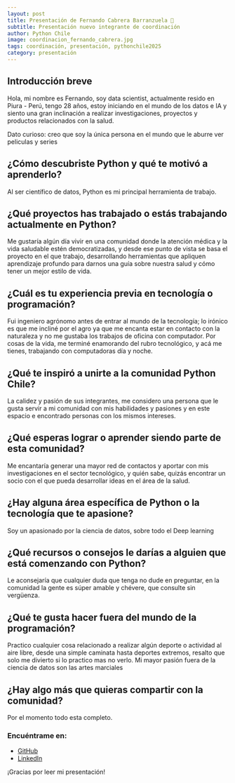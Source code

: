 ```yaml
---
layout: post
title: Presentación de Fernando Cabrera Barranzuela 🎉
subtitle: Presentación nuevo integrante de coordinación
author: Python Chile
image: coordinacion_fernando_cabrera.jpg
tags: coordinación, presentación, pythonchile2025
category: presentación
---
```


## Introducción breve

Hola, mi nombre es Fernando, soy data scientist, actualmente resido en Piura - Perú, tengo 28 años, estoy iniciando en el mundo de los datos e IA y siento una gran inclinación a realizar investigaciones, proyectos y productos relacionados con la salud.

Dato curioso: creo que soy la única persona en el mundo que le aburre ver peliculas y series 

## ¿Cómo descubriste Python y qué te motivó a aprenderlo?

Al ser científico de datos, Python es mi principal herramienta de trabajo.

## ¿Qué proyectos has trabajado o estás trabajando actualmente en Python?

Me gustaría algún día vivir en una comunidad donde la atención médica y la vida saludable estén democratizadas, y desde ese punto de vista se basa el proyecto en el que trabajo, desarrollando herramientas que apliquen aprendizaje profundo para darnos una guía sobre nuestra salud y cómo tener un mejor estilo de vida.

## ¿Cuál es tu experiencia previa en tecnología o programación?

Fui ingeniero agrónomo antes de entrar al mundo de la tecnología; lo irónico es que me incliné por el agro ya que me encanta estar en contacto con la naturaleza y no me gustaba los trabajos de oficina con computador. Por cosas de la vida, me terminé enamorando del rubro tecnológico, y acá me tienes, trabajando con computadoras día y noche.


## ¿Qué te inspiró a unirte a la comunidad Python Chile?

La calidez y pasión de sus integrantes, me considero una persona que le gusta servir a mi comunidad con mis habilidades y pasiones y en este espacio e encontrado personas con los mismos intereses.

## ¿Qué esperas lograr o aprender siendo parte de esta comunidad?

Me encantaría generar una mayor red de contactos y aportar con mis investigaciones en el sector tecnológico, y quién sabe, quizás encontrar un socio con el que pueda desarrollar ideas en el área de la salud.

## ¿Hay alguna área específica de Python o la tecnología que te apasione?

Soy un apasionado por la ciencia de datos, sobre todo el Deep learning

## ¿Qué recursos o consejos le darías a alguien que está comenzando con Python?

Le aconsejaría que cualquier duda que tenga no dude en preguntar, en la comunidad la gente es súper amable y chévere, que consulte sin vergüenza.

## ¿Qué te gusta hacer fuera del mundo de la programación?

Practico cualquier cosa relacionado a realizar algún deporte o actividad al aire libre, desde una simple caminata hasta deportes extremos, resalto que solo me divierto si lo practico mas no verlo. Mi mayor pasión fuera de la ciencia de datos son las artes marciales

## ¿Hay algo más que quieras compartir con la comunidad?

Por el momento todo esta completo.

### Encuéntrame en:

- [GitHub](https://github.com/Ferx096)
- [LinkedIn](https://www.linkedin.com/in/fernando-cabrera-barranzuela/)

¡Gracias por leer mi presentación!